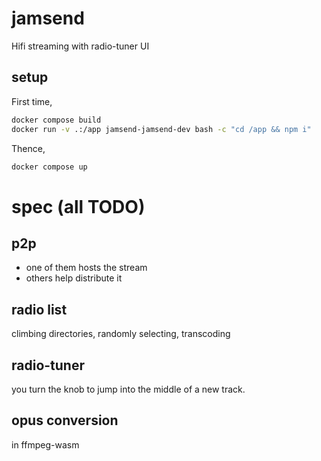 # jamsend

Hifi streaming with radio-tuner UI

## setup

First time,

```bash
docker compose build
docker run -v .:/app jamsend-jamsend-dev bash -c "cd /app && npm i"
```

Thence,

```bash
docker compose up
```

# spec (all TODO)

## p2p

- one of them hosts the stream
- others help distribute it

## radio list

climbing directories, randomly selecting, transcoding

## radio-tuner

you turn the knob to jump into the middle of a new track.

## opus conversion

in ffmpeg-wasm




